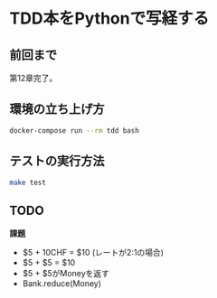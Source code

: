 TDD本をPythonで写経する
======================

## 前回まで

第12章完了。

## 環境の立ち上げ方

```bash
docker-compose run --rm tdd bash
```

## テストの実行方法

```bash
make test
```

## TODO

**課題**
- $5 + 10CHF = $10 (レートが2:1の場合)
- $5 + $5 = $10
- $5 + $5がMoneyを返す
- Bank.reduce(Money)